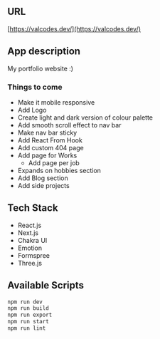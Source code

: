 ## URL

[https://valcodes.dev/](https://valcodes.dev/)

## App description

My portfolio website :)

### Things to come

- Make it mobile responsive
- Add Logo
- Create light and dark version of colour palette
- Add smooth scroll effect to nav bar
- Make nav bar sticky
- Add React From Hook
- Add custom 404 page
- Add page for Works
  - Add page per job
- Expands on hobbies section
- Add Blog section
- Add side projects

## Tech Stack

- React.js
- Next.js
- Chakra UI
- Emotion
- Formspree
- Three.js

## Available Scripts

```bash
npm run dev
npm run build
npm run export
npm run start
npm run lint
```
